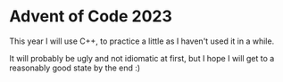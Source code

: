 # Advent of Code 2023

This year I will use C++, to practice a little as I haven't used it in a while.

It will probably be ugly and not idiomatic at first, but I hope I will get to
a reasonably good state by the end :)
